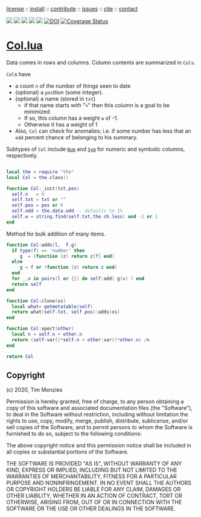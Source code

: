 <p> <a
href="https://github.com/sehero/lua/blob/master/LICENSE">license</a> :: <a
href="https://github.com/sehero/lua/blob/master/INSTALL.md#top">install</a> :: <a
href="https://github.com/sehero/lua/blob/master/CODE_OF_CONDUCT.md#top">contribute</a> :: <a
href="https://github.com/sehero/lua/issues">issues</a> :: <a
href="https://github.com/sehero/lua/blob/master/CITATION.md#top">cite</a> :: <a
href="https://github.com/sehero/lua/blob/master/CONTACT.md#top">contact</a> </p><p> 
<img src="https://img.shields.io/badge/license-mit-red">   
<img src="https://img.shields.io/badge/language-lua-orange">    
<img src="https://img.shields.io/badge/purpose-ai,se-blueviolet">
<img src="https://img.shields.io/badge/platform-mac,*nux-informational">
<a href="https://travis-ci.org/github/sehero/lua"><img 
src="https://travis-ci.org/sehero/lua.svg?branch=master"></a>
<a href="https://zenodo.org/badge/latestdoi/263210595"><img src="https://zenodo.org/badge/263210595.svg" alt="DOI"></a>
<a href='https://coveralls.io/github/sehero/lua?branch=master'><img src='https://coveralls.io/repos/github/sehero/lua/badge.svg?branch=master' alt='Coverage Status' /></a></p>


# [Col.lua](../src/col.lua)

Data comes in rows and columns. 
Column contents are summarized in `Cols`.

`Col`s have

- a count `n` of the number of things seen to date
- (optional) a `pos`ition (some integer).
- (optional) a name (stored in `txt`)
    - if that name starts with "`<`" then this column is a goal to be minimized. 
    - If so, this column has a weight `w` of -1.
    - Otherwise it has a weight of 1
-  Also, `Col` can check for anomalies; i.e. if some number has less that an `odd`
   percent chance of belonging to his summary.

Subtypes of `Col` include
[`Num`](num.md) 
and
[`Sym`](sym.md) for numeric and symbolic
columns, respectively.


```lua

local the = require "the"
local Col = the.class()

function Col:_init(txt,pos)
  self.n   = 0  
  self.txt = txt or "" 
  self.pos = pos or 0  
  self.odd = the.data.odd -- defaults to 1%
  self.w = string.find(self.txt,the.ch.less) and -1 or 1
end
```
Method for bulk addition of many items.
```lua
function Col:adds(l,  f,g) 
  if type(f) == 'number' then 
     g  = (function (z) return z[f] end)
  else
     g = f or (function (z) return z end)
  end
  for _,v in pairs(l or {}) do self:add( g(v) ) end 
  return self
end

function Col:clone(xs)
  local what= getmetatable(self)
  return what(self.txt, self.pos):adds(xs)
end

function Col:xpect(other)
  local n = self.n + other.n
  return (self:var()*self.n + other:var()*other.n) /n
end

return Col
```


## Copyright

(c) 2020, Tim Menzies

Permission is hereby granted, free of charge, to any person obtaining a copy
of this software and associated documentation files (the "Software"), to deal
in the Software without restriction, including without limitation the rights
to use, copy, modify, merge, publish, distribute, sublicense, and/or sell
copies of the Software, and to permit persons to whom the Software is
furnished to do so, subject to the following conditions:

The above copyright notice and this permission notice shall be included in all
copies or substantial portions of the Software.

THE SOFTWARE IS PROVIDED "AS IS", WITHOUT WARRANTY OF ANY KIND, EXPRESS OR
IMPLIED, INCLUDING BUT NOT LIMITED TO THE WARRANTIES OF MERCHANTABILITY,
FITNESS FOR A PARTICULAR PURPOSE AND NONINFRINGEMENT. IN NO EVENT SHALL THE
AUTHORS OR COPYRIGHT HOLDERS BE LIABLE FOR ANY CLAIM, DAMAGES OR OTHER
LIABILITY, WHETHER IN AN ACTION OF CONTRACT, TORT OR OTHERWISE, ARISING FROM,
OUT OF OR IN CONNECTION WITH THE SOFTWARE OR THE USE OR OTHER DEALINGS IN THE
SOFTWARE.

